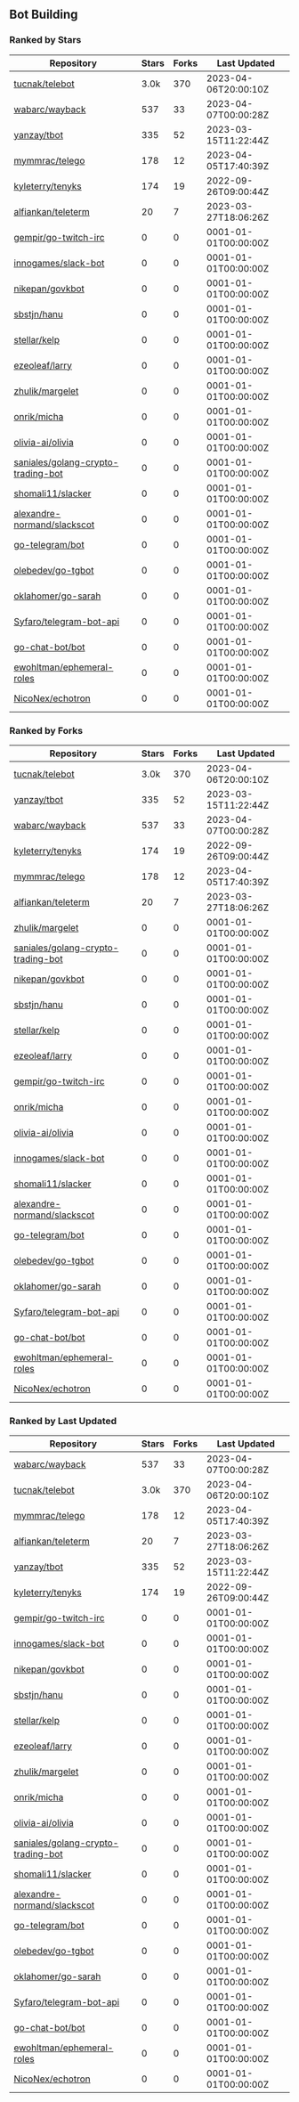 ## Bot Building

### Ranked by Stars

| Repository | Stars | Forks | Last Updated |
|------------|-------|-------|--------------|
| [tucnak/telebot](https://github.com/tucnak/telebot) | 3.0k | 370 | 2023-04-06T20:00:10Z |
| [wabarc/wayback](https://github.com/wabarc/wayback) | 537 | 33 | 2023-04-07T00:00:28Z |
| [yanzay/tbot](https://github.com/yanzay/tbot) | 335 | 52 | 2023-03-15T11:22:44Z |
| [mymmrac/telego](https://github.com/mymmrac/telego) | 178 | 12 | 2023-04-05T17:40:39Z |
| [kyleterry/tenyks](https://github.com/kyleterry/tenyks) | 174 | 19 | 2022-09-26T09:00:44Z |
| [alfiankan/teleterm](https://github.com/alfiankan/teleterm) | 20 | 7 | 2023-03-27T18:06:26Z |
| [gempir/go-twitch-irc](https://github.com/gempir/go-twitch-irc) | 0 | 0 | 0001-01-01T00:00:00Z |
| [innogames/slack-bot](https://github.com/innogames/slack-bot) | 0 | 0 | 0001-01-01T00:00:00Z |
| [nikepan/govkbot](https://github.com/nikepan/govkbot) | 0 | 0 | 0001-01-01T00:00:00Z |
| [sbstjn/hanu](https://github.com/sbstjn/hanu) | 0 | 0 | 0001-01-01T00:00:00Z |
| [stellar/kelp](https://github.com/stellar/kelp) | 0 | 0 | 0001-01-01T00:00:00Z |
| [ezeoleaf/larry](https://github.com/ezeoleaf/larry) | 0 | 0 | 0001-01-01T00:00:00Z |
| [zhulik/margelet](https://github.com/zhulik/margelet) | 0 | 0 | 0001-01-01T00:00:00Z |
| [onrik/micha](https://github.com/onrik/micha) | 0 | 0 | 0001-01-01T00:00:00Z |
| [olivia-ai/olivia](https://github.com/olivia-ai/olivia) | 0 | 0 | 0001-01-01T00:00:00Z |
| [saniales/golang-crypto-trading-bot](https://github.com/saniales/golang-crypto-trading-bot) | 0 | 0 | 0001-01-01T00:00:00Z |
| [shomali11/slacker](https://github.com/shomali11/slacker) | 0 | 0 | 0001-01-01T00:00:00Z |
| [alexandre-normand/slackscot](https://github.com/alexandre-normand/slackscot) | 0 | 0 | 0001-01-01T00:00:00Z |
| [go-telegram/bot](https://github.com/go-telegram/bot) | 0 | 0 | 0001-01-01T00:00:00Z |
| [olebedev/go-tgbot](https://github.com/olebedev/go-tgbot) | 0 | 0 | 0001-01-01T00:00:00Z |
| [oklahomer/go-sarah](https://github.com/oklahomer/go-sarah) | 0 | 0 | 0001-01-01T00:00:00Z |
| [Syfaro/telegram-bot-api](https://github.com/Syfaro/telegram-bot-api) | 0 | 0 | 0001-01-01T00:00:00Z |
| [go-chat-bot/bot](https://github.com/go-chat-bot/bot) | 0 | 0 | 0001-01-01T00:00:00Z |
| [ewohltman/ephemeral-roles](https://github.com/ewohltman/ephemeral-roles) | 0 | 0 | 0001-01-01T00:00:00Z |
| [NicoNex/echotron](https://github.com/NicoNex/echotron) | 0 | 0 | 0001-01-01T00:00:00Z |

### Ranked by Forks

| Repository | Stars | Forks | Last Updated |
|------------|-------|-------|--------------|
| [tucnak/telebot](https://github.com/tucnak/telebot) | 3.0k | 370 | 2023-04-06T20:00:10Z |
| [yanzay/tbot](https://github.com/yanzay/tbot) | 335 | 52 | 2023-03-15T11:22:44Z |
| [wabarc/wayback](https://github.com/wabarc/wayback) | 537 | 33 | 2023-04-07T00:00:28Z |
| [kyleterry/tenyks](https://github.com/kyleterry/tenyks) | 174 | 19 | 2022-09-26T09:00:44Z |
| [mymmrac/telego](https://github.com/mymmrac/telego) | 178 | 12 | 2023-04-05T17:40:39Z |
| [alfiankan/teleterm](https://github.com/alfiankan/teleterm) | 20 | 7 | 2023-03-27T18:06:26Z |
| [zhulik/margelet](https://github.com/zhulik/margelet) | 0 | 0 | 0001-01-01T00:00:00Z |
| [saniales/golang-crypto-trading-bot](https://github.com/saniales/golang-crypto-trading-bot) | 0 | 0 | 0001-01-01T00:00:00Z |
| [nikepan/govkbot](https://github.com/nikepan/govkbot) | 0 | 0 | 0001-01-01T00:00:00Z |
| [sbstjn/hanu](https://github.com/sbstjn/hanu) | 0 | 0 | 0001-01-01T00:00:00Z |
| [stellar/kelp](https://github.com/stellar/kelp) | 0 | 0 | 0001-01-01T00:00:00Z |
| [ezeoleaf/larry](https://github.com/ezeoleaf/larry) | 0 | 0 | 0001-01-01T00:00:00Z |
| [gempir/go-twitch-irc](https://github.com/gempir/go-twitch-irc) | 0 | 0 | 0001-01-01T00:00:00Z |
| [onrik/micha](https://github.com/onrik/micha) | 0 | 0 | 0001-01-01T00:00:00Z |
| [olivia-ai/olivia](https://github.com/olivia-ai/olivia) | 0 | 0 | 0001-01-01T00:00:00Z |
| [innogames/slack-bot](https://github.com/innogames/slack-bot) | 0 | 0 | 0001-01-01T00:00:00Z |
| [shomali11/slacker](https://github.com/shomali11/slacker) | 0 | 0 | 0001-01-01T00:00:00Z |
| [alexandre-normand/slackscot](https://github.com/alexandre-normand/slackscot) | 0 | 0 | 0001-01-01T00:00:00Z |
| [go-telegram/bot](https://github.com/go-telegram/bot) | 0 | 0 | 0001-01-01T00:00:00Z |
| [olebedev/go-tgbot](https://github.com/olebedev/go-tgbot) | 0 | 0 | 0001-01-01T00:00:00Z |
| [oklahomer/go-sarah](https://github.com/oklahomer/go-sarah) | 0 | 0 | 0001-01-01T00:00:00Z |
| [Syfaro/telegram-bot-api](https://github.com/Syfaro/telegram-bot-api) | 0 | 0 | 0001-01-01T00:00:00Z |
| [go-chat-bot/bot](https://github.com/go-chat-bot/bot) | 0 | 0 | 0001-01-01T00:00:00Z |
| [ewohltman/ephemeral-roles](https://github.com/ewohltman/ephemeral-roles) | 0 | 0 | 0001-01-01T00:00:00Z |
| [NicoNex/echotron](https://github.com/NicoNex/echotron) | 0 | 0 | 0001-01-01T00:00:00Z |

### Ranked by Last Updated

| Repository | Stars | Forks | Last Updated |
|------------|-------|-------|--------------|
| [wabarc/wayback](https://github.com/wabarc/wayback) | 537 | 33 | 2023-04-07T00:00:28Z |
| [tucnak/telebot](https://github.com/tucnak/telebot) | 3.0k | 370 | 2023-04-06T20:00:10Z |
| [mymmrac/telego](https://github.com/mymmrac/telego) | 178 | 12 | 2023-04-05T17:40:39Z |
| [alfiankan/teleterm](https://github.com/alfiankan/teleterm) | 20 | 7 | 2023-03-27T18:06:26Z |
| [yanzay/tbot](https://github.com/yanzay/tbot) | 335 | 52 | 2023-03-15T11:22:44Z |
| [kyleterry/tenyks](https://github.com/kyleterry/tenyks) | 174 | 19 | 2022-09-26T09:00:44Z |
| [gempir/go-twitch-irc](https://github.com/gempir/go-twitch-irc) | 0 | 0 | 0001-01-01T00:00:00Z |
| [innogames/slack-bot](https://github.com/innogames/slack-bot) | 0 | 0 | 0001-01-01T00:00:00Z |
| [nikepan/govkbot](https://github.com/nikepan/govkbot) | 0 | 0 | 0001-01-01T00:00:00Z |
| [sbstjn/hanu](https://github.com/sbstjn/hanu) | 0 | 0 | 0001-01-01T00:00:00Z |
| [stellar/kelp](https://github.com/stellar/kelp) | 0 | 0 | 0001-01-01T00:00:00Z |
| [ezeoleaf/larry](https://github.com/ezeoleaf/larry) | 0 | 0 | 0001-01-01T00:00:00Z |
| [zhulik/margelet](https://github.com/zhulik/margelet) | 0 | 0 | 0001-01-01T00:00:00Z |
| [onrik/micha](https://github.com/onrik/micha) | 0 | 0 | 0001-01-01T00:00:00Z |
| [olivia-ai/olivia](https://github.com/olivia-ai/olivia) | 0 | 0 | 0001-01-01T00:00:00Z |
| [saniales/golang-crypto-trading-bot](https://github.com/saniales/golang-crypto-trading-bot) | 0 | 0 | 0001-01-01T00:00:00Z |
| [shomali11/slacker](https://github.com/shomali11/slacker) | 0 | 0 | 0001-01-01T00:00:00Z |
| [alexandre-normand/slackscot](https://github.com/alexandre-normand/slackscot) | 0 | 0 | 0001-01-01T00:00:00Z |
| [go-telegram/bot](https://github.com/go-telegram/bot) | 0 | 0 | 0001-01-01T00:00:00Z |
| [olebedev/go-tgbot](https://github.com/olebedev/go-tgbot) | 0 | 0 | 0001-01-01T00:00:00Z |
| [oklahomer/go-sarah](https://github.com/oklahomer/go-sarah) | 0 | 0 | 0001-01-01T00:00:00Z |
| [Syfaro/telegram-bot-api](https://github.com/Syfaro/telegram-bot-api) | 0 | 0 | 0001-01-01T00:00:00Z |
| [go-chat-bot/bot](https://github.com/go-chat-bot/bot) | 0 | 0 | 0001-01-01T00:00:00Z |
| [ewohltman/ephemeral-roles](https://github.com/ewohltman/ephemeral-roles) | 0 | 0 | 0001-01-01T00:00:00Z |
| [NicoNex/echotron](https://github.com/NicoNex/echotron) | 0 | 0 | 0001-01-01T00:00:00Z |

